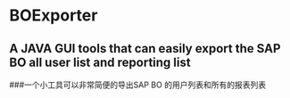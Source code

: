 # BOExporter
## A JAVA GUI tools that can easily export the SAP BO all user list and reporting list
###一个小工具可以非常简便的导出SAP BO 的用户列表和所有的报表列表
